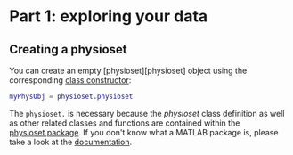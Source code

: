 Part 1: exploring your data
=====




## Creating a physioset

You can create an empty [physioset][physioset] object using the 
corresponding [class constructor][constructor]:

[constructor]: http://en.wikipedia.org/wiki/Constructor_(object-oriented_programming)

````matlab
myPhysObj = physioset.physioset
````

The `physioset.` is necessary because the _physioset_ class definition as 
well as other related classes and functions are contained within the  
[physioset package][physiosetpkg]. If you don't know what a MATLAB package
is, please take a look at the [documentation][matlabpkg].

[matlabpkg]: http://www.mathworks.nl/help/matlab/matlab_oop/scoping-classes-with-packages.html
[physiosetpkg]: ../../../+physioset

